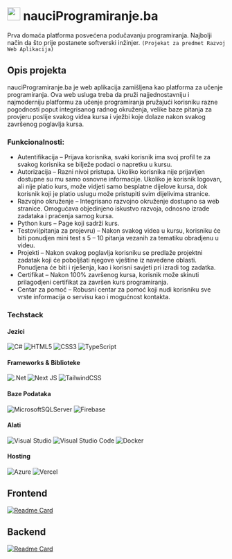 # <img src="https://user-images.githubusercontent.com/47791892/235734016-1dc5abb3-b47a-4eb2-9a5d-f263e449d54a.png" height="30px" /> nauciProgramiranje.ba

Prva domaća platforma posvećena podučavanju programiranja. Najbolji način da što prije postanete softverski inžinjer. `(Projekat za predmet Razvoj Web Aplikacija)`

## Opis projekta
nauciProgramiranje.ba je web aplikacija zamišljena kao platforma za učenje programiranja. Ova web usluga treba da pruži najjednostavniju i najmoderniju platformu za učenje programiranja pružajući korisniku razne pogodnosti poput integrisanog radnog okruženja, velike baze pitanja za provjeru poslije svakog videa kursa i vježbi koje dolaze nakon svakog završenog poglavlja kursa.

### Funkcionalnosti:
- Autentifikacija – Prijava korisnika, svaki korisnik ima svoj profil te za svakog korisnika se bilježe podaci o napretku u kursu.
- Autorizacija – Razni nivoi pristupa. Ukoliko korisnika nije prijavljen dostupne su mu samo osnovne informacije. Ukoliko je korisnik logovan, ali nije platio kurs, može vidjeti samo besplatne dijelove kursa, dok korisnik koji je platio uslugu može pristupiti svim dijelivima stranice.
- Razvojno okruženje – Integrisano razvojno okruženje dostupno sa web stranice. Omogućava objedinjeno iskustvo razvoja, odnosno izrade zadataka i praćenja samog kursa.
- Python kurs – Page koji sadrži kurs.
- Testovi(pitanja za projevru) – Nakon svakog videa u kursu, korisniku će biti ponudjen mini test s 5 – 10 pitanja vezanih za tematiku obradjenu u videu. 
- Projekti – Nakon svakog poglavlja korisniku se predlaže projektni zadatak koji će poboljšati njegove vještine iz navedene oblasti. Ponudjena će biti i rješenja, kao i korisni savjeti pri izradi tog zadatka.
- Certifikat – Nakon 100% završenog kursa, korisnik može skinuti prilagodjeni certifikat za završen kurs programiranja.
- Centar za pomoć – Robusni centar za pomoć koji nudi korisniku sve vrste informacija o servisu kao i mogućnost kontakta.

### Techstack
#### Jezici

![C#](https://img.shields.io/badge/c%23-%23239120.svg?style=for-the-badge&logo=c-sharp&logoColor=white)
![HTML5](https://img.shields.io/badge/html5-%23E34F26.svg?style=for-the-badge&logo=html5&logoColor=white)
![CSS3](https://img.shields.io/badge/css3-%231572B6.svg?style=for-the-badge&logo=css3&logoColor=white)
![TypeScript](https://img.shields.io/badge/typescript-%23007ACC.svg?style=for-the-badge&logo=typescript&logoColor=white)

#### Frameworks & Biblioteke

![.Net](https://img.shields.io/badge/.NET-5C2D91?style=for-the-badge&logo=.net&logoColor=white)
![Next JS](https://img.shields.io/badge/Next-black?style=for-the-badge&logo=next.js&logoColor=white)
![TailwindCSS](https://img.shields.io/badge/tailwindcss-%2338B2AC.svg?style=for-the-badge&logo=tailwind-css&logoColor=white)

#### Baze Podataka

![MicrosoftSQLServer](https://img.shields.io/badge/Microsoft%20SQL%20Sever-CC2927?style=for-the-badge&logo=microsoft%20sql%20server&logoColor=white)
![Firebase](https://img.shields.io/badge/firebase-%23039BE5.svg?style=for-the-badge&logo=firebase)

#### Alati

![Visual Studio](https://img.shields.io/badge/Visual%20Studio-5C2D91.svg?style=for-the-badge&logo=visual-studio&logoColor=white)
![Visual Studio Code](https://img.shields.io/badge/Visual%20Studio%20Code-0078d7.svg?style=for-the-badge&logo=visual-studio-code&logoColor=white)
![Docker](https://img.shields.io/badge/docker-%230db7ed.svg?style=for-the-badge&logo=docker&logoColor=white)

#### Hosting

![Azure](https://img.shields.io/badge/Microsoft_Azure-0089D6?style=for-the-badge&logo=microsoft-azure&logoColor=white)
![Vercel](https://img.shields.io/badge/vercel-%23000000.svg?style=for-the-badge&logo=vercel&logoColor=white)

## Frontend
[![Readme Card](https://github-readme-stats.vercel.app/api/pin/?username=nauciProgramiranje-ba&repo=next-client&theme=react)](https://github.com/nauciProgramiranje-ba/next-client)

## Backend
[![Readme Card](https://github-readme-stats.vercel.app/api/pin/?username=nauciProgramiranje-ba&repo=dotnet-api&theme=react)](https://github.com/nauciProgramiranje-ba/dotnet-api)


